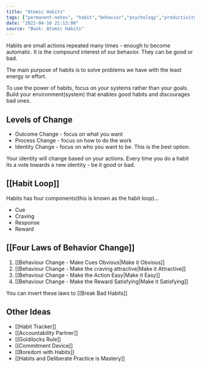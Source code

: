 ```yaml
---
title: "Atomic Habits"
tags: ["permanent-notes", "habit","behavior","psychology","productivity" ]
date: "2022-04-16 21:13:00"
source: "Book: Atomic Habits"
---
```


Habits are small actions repeated many times - enough to become automatic. It is the compound interest of our behavior. They can be good or bad.

The main purpose of habits is to solve problems we have with the least energy or effort.

To use the power of habits, focus on your systems rather than your goals. Build your environment(system) that enables good habits and discourages bad ones.

## Levels of Change

- Outcome Change - focus on what you want
- Process Change - focus on how to do the work
- Identity Change - focus on who you want to be. This is the best option.

Your identity will change based on your actions. Every time you do a habit its a vote towards a new identity - be it good or bad.

## [[Habit Loop]]

Habits has four components(this is known as the habit loop)...

- Cue
- Craving
- Response
- Reward

## [[Four Laws of Behavior Change]]

1. [[Behaviour Change - Make Cues Obvious|Make it Obvious]]
2. [[Behaviour Change - Make the craving attractive|Make it Attractive]]
3. [[Behaviour Change - Make the Action Easy|Make it Easy]]
4. [[Behaviour Change - Make the Reward Satisfying|Make it Satisfying]]

You can invert these laws to [[Break Bad Habits]]

## Other Ideas

- [[Habit Tracker]]
- [[Accountability Partner]]
- [[Goldilocks Rule]]
- [[Commitment Device]]
- [[Boredom with Habits]]
- [[Habits and Deliberate Practice is Mastery]]